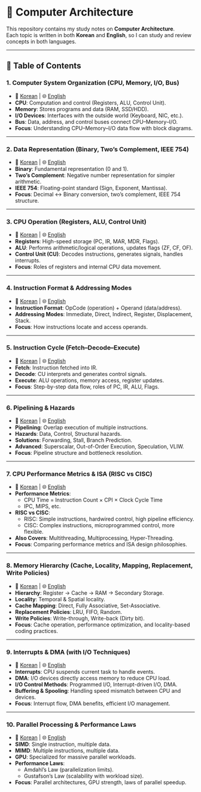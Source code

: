 # 📘 Computer Architecture

This repository contains my study notes on **Computer Architecture**.  
Each topic is written in both **Korean** and **English**, so I can study and review concepts in both languages.  

---

## 📑 Table of Contents

### 1. Computer System Organization (CPU, Memory, I/O, Bus)
- 📄 [Korean](./1.1-1_컴퓨터_시스템_구성.md) | 🌐 [English](./1.1-1_System_Organization.md)  
- **CPU**: Computation and control (Registers, ALU, Control Unit).  
- **Memory**: Stores programs and data (RAM, SSD/HDD).  
- **I/O Devices**: Interfaces with the outside world (Keyboard, NIC, etc.).  
- **Bus**: Data, address, and control buses connect CPU–Memory–I/O.  
- **Focus**: Understanding CPU–Memory–I/O data flow with block diagrams.  

---

### 2. Data Representation (Binary, Two’s Complement, IEEE 754)
- 📄 [Korean](./1.1-2_데이터_표현.md) | 🌐 [English](./1.1-2_Data_Representation.md)  
- **Binary**: Fundamental representation (0 and 1).  
- **Two’s Complement**: Negative number representation for simpler arithmetic.  
- **IEEE 754**: Floating-point standard (Sign, Exponent, Mantissa).  
- **Focus**: Decimal ↔ Binary conversion, two’s complement, IEEE 754 structure.  

---

### 3. CPU Operation (Registers, ALU, Control Unit)
- 📄 [Korean](./1.1-3_CPU_동작.md) | 🌐 [English](./1.1-3_CPU_Operation.md)  
- **Registers**: High-speed storage (PC, IR, MAR, MDR, Flags).  
- **ALU**: Performs arithmetic/logical operations, updates flags (ZF, CF, OF).  
- **Control Unit (CU)**: Decodes instructions, generates signals, handles interrupts.  
- **Focus**: Roles of registers and internal CPU data movement.  

---

### 4. Instruction Format & Addressing Modes
- 📄 [Korean](./1.1-4_명령어형식&주소지정방식.md) | 🌐 [English](./1.1-4_Instruction_Format&Addressing_Modes.md)  
- **Instruction Format**: OpCode (operation) + Operand (data/address).  
- **Addressing Modes**: Immediate, Direct, Indirect, Register, Displacement, Stack.  
- **Focus**: How instructions locate and access operands.  

---

### 5. Instruction Cycle (Fetch–Decode–Execute)
- 📄 [Korean](./1.1-5_명령어_사이클.md) | 🌐 [English](./1.1-5_Instruction_Cycle.md)  
- **Fetch**: Instruction fetched into IR.  
- **Decode**: CU interprets and generates control signals.  
- **Execute**: ALU operations, memory access, register updates.  
- **Focus**: Step-by-step data flow, roles of PC, IR, ALU, Flags.  

---

### 6. Pipelining & Hazards
- 📄 [Korean](./1.1-6_파이프라이닝&해저드.md) | 🌐 [English](./1.1-6_Pipelining&Hazards.md)  
- **Pipelining**: Overlap execution of multiple instructions.  
- **Hazards**: Data, Control, Structural hazards.  
- **Solutions**: Forwarding, Stall, Branch Prediction.  
- **Advanced**: Superscalar, Out-of-Order Execution, Speculation, VLIW.  
- **Focus**: Pipeline structure and bottleneck resolution.  

---

### 7. CPU Performance Metrics & ISA (RISC vs CISC)
- 📄 [Korean](./1.1-7_CPU_성능&ISA.md) | 🌐 [English](./1.1-7_CPU_Performance&ISA.md)  
- **Performance Metrics**:  
  - CPU Time = Instruction Count × CPI × Clock Cycle Time  
  - IPC, MIPS, etc.  
- **RISC vs CISC**:  
  - RISC: Simple instructions, hardwired control, high pipeline efficiency.  
  - CISC: Complex instructions, microprogrammed control, more flexible.  
- **Also Covers**: Multithreading, Multiprocessing, Hyper-Threading.  
- **Focus**: Comparing performance metrics and ISA design philosophies.  

---

### 8. Memory Hierarchy (Cache, Locality, Mapping, Replacement, Write Policies)
- 📄 [Korean](./1.1-8_메모리계층.md) | 🌐 [English](./1.1-8_Memory_Hierarchy.md)  
- **Hierarchy**: Register → Cache → RAM → Secondary Storage.  
- **Locality**: Temporal & Spatial locality.  
- **Cache Mapping**: Direct, Fully Associative, Set-Associative.  
- **Replacement Policies**: LRU, FIFO, Random.  
- **Write Policies**: Write-through, Write-back (Dirty bit).  
- **Focus**: Cache operation, performance optimization, and locality-based coding practices.  

---

### 9. Interrupts & DMA (with I/O Techniques)
- 📄 [Korean](./1.1-9_인터럽트&DMA.md) | 🌐 [English](./1.1-9_Interrupts&DMA.md)  
- **Interrupts**: CPU suspends current task to handle events.  
- **DMA**: I/O devices directly access memory to reduce CPU load.  
- **I/O Control Methods**: Programmed I/O, Interrupt-driven I/O, DMA.  
- **Buffering & Spooling**: Handling speed mismatch between CPU and devices.  
- **Focus**: Interrupt flow, DMA benefits, efficient I/O management.  

---

### 10. Parallel Processing & Performance Laws
- 📄 [Korean](./1.1-10_병렬처리.md) | 🌐 [English](./1.1-10_Parallel_Processing.md)  
- **SIMD**: Single instruction, multiple data.  
- **MIMD**: Multiple instructions, multiple data.  
- **GPU**: Specialized for massive parallel workloads.  
- **Performance Laws**:  
  - Amdahl’s Law (parallelization limits).  
  - Gustafson’s Law (scalability with workload size).  
- **Focus**: Parallel architectures, GPU strength, laws of parallel speedup.  
